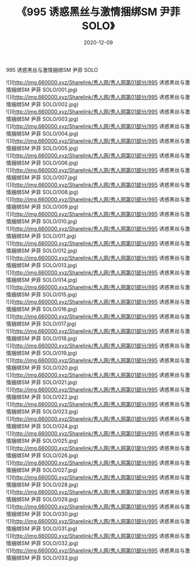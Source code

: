 ﻿---
layout: post
title:  《995 诱惑黑丝与激情捆绑SM 尹菲 SOLO》
date:   2020-12-09
img: http://img.660000.xyz/Sharelink/秀人网/秀人网第01部分/995 诱惑黑丝与激情捆绑SM 尹菲 SOLO/000.jpg
categories: [美女, 清纯, 唯美]
---

995 诱惑黑丝与激情捆绑SM 尹菲 SOLO

  ![](http://img.660000.xyz/Sharelink/秀人网/秀人网第01部分/995 诱惑黑丝与激情捆绑SM 尹菲 SOLO/001.jpg) <br> ![](http://img.660000.xyz/Sharelink/秀人网/秀人网第01部分/995 诱惑黑丝与激情捆绑SM 尹菲 SOLO/002.jpg) <br> ![](http://img.660000.xyz/Sharelink/秀人网/秀人网第01部分/995 诱惑黑丝与激情捆绑SM 尹菲 SOLO/003.jpg) <br> ![](http://img.660000.xyz/Sharelink/秀人网/秀人网第01部分/995 诱惑黑丝与激情捆绑SM 尹菲 SOLO/004.jpg) <br> ![](http://img.660000.xyz/Sharelink/秀人网/秀人网第01部分/995 诱惑黑丝与激情捆绑SM 尹菲 SOLO/005.jpg) <br> ![](http://img.660000.xyz/Sharelink/秀人网/秀人网第01部分/995 诱惑黑丝与激情捆绑SM 尹菲 SOLO/006.jpg) <br> ![](http://img.660000.xyz/Sharelink/秀人网/秀人网第01部分/995 诱惑黑丝与激情捆绑SM 尹菲 SOLO/007.jpg) <br> ![](http://img.660000.xyz/Sharelink/秀人网/秀人网第01部分/995 诱惑黑丝与激情捆绑SM 尹菲 SOLO/008.jpg) <br> ![](http://img.660000.xyz/Sharelink/秀人网/秀人网第01部分/995 诱惑黑丝与激情捆绑SM 尹菲 SOLO/009.jpg) <br> ![](http://img.660000.xyz/Sharelink/秀人网/秀人网第01部分/995 诱惑黑丝与激情捆绑SM 尹菲 SOLO/010.jpg) <br> ![](http://img.660000.xyz/Sharelink/秀人网/秀人网第01部分/995 诱惑黑丝与激情捆绑SM 尹菲 SOLO/011.jpg) <br> ![](http://img.660000.xyz/Sharelink/秀人网/秀人网第01部分/995 诱惑黑丝与激情捆绑SM 尹菲 SOLO/012.jpg) <br> ![](http://img.660000.xyz/Sharelink/秀人网/秀人网第01部分/995 诱惑黑丝与激情捆绑SM 尹菲 SOLO/013.jpg) <br> ![](http://img.660000.xyz/Sharelink/秀人网/秀人网第01部分/995 诱惑黑丝与激情捆绑SM 尹菲 SOLO/014.jpg) <br> ![](http://img.660000.xyz/Sharelink/秀人网/秀人网第01部分/995 诱惑黑丝与激情捆绑SM 尹菲 SOLO/015.jpg) <br> ![](http://img.660000.xyz/Sharelink/秀人网/秀人网第01部分/995 诱惑黑丝与激情捆绑SM 尹菲 SOLO/016.jpg) <br> ![](http://img.660000.xyz/Sharelink/秀人网/秀人网第01部分/995 诱惑黑丝与激情捆绑SM 尹菲 SOLO/017.jpg) <br> ![](http://img.660000.xyz/Sharelink/秀人网/秀人网第01部分/995 诱惑黑丝与激情捆绑SM 尹菲 SOLO/018.jpg) <br> ![](http://img.660000.xyz/Sharelink/秀人网/秀人网第01部分/995 诱惑黑丝与激情捆绑SM 尹菲 SOLO/019.jpg) <br> ![](http://img.660000.xyz/Sharelink/秀人网/秀人网第01部分/995 诱惑黑丝与激情捆绑SM 尹菲 SOLO/020.jpg) <br> ![](http://img.660000.xyz/Sharelink/秀人网/秀人网第01部分/995 诱惑黑丝与激情捆绑SM 尹菲 SOLO/021.jpg) <br> ![](http://img.660000.xyz/Sharelink/秀人网/秀人网第01部分/995 诱惑黑丝与激情捆绑SM 尹菲 SOLO/022.jpg) <br> ![](http://img.660000.xyz/Sharelink/秀人网/秀人网第01部分/995 诱惑黑丝与激情捆绑SM 尹菲 SOLO/023.jpg) <br> ![](http://img.660000.xyz/Sharelink/秀人网/秀人网第01部分/995 诱惑黑丝与激情捆绑SM 尹菲 SOLO/024.jpg) <br> ![](http://img.660000.xyz/Sharelink/秀人网/秀人网第01部分/995 诱惑黑丝与激情捆绑SM 尹菲 SOLO/025.jpg) <br> ![](http://img.660000.xyz/Sharelink/秀人网/秀人网第01部分/995 诱惑黑丝与激情捆绑SM 尹菲 SOLO/026.jpg) <br> ![](http://img.660000.xyz/Sharelink/秀人网/秀人网第01部分/995 诱惑黑丝与激情捆绑SM 尹菲 SOLO/027.jpg) <br> ![](http://img.660000.xyz/Sharelink/秀人网/秀人网第01部分/995 诱惑黑丝与激情捆绑SM 尹菲 SOLO/028.jpg) <br> ![](http://img.660000.xyz/Sharelink/秀人网/秀人网第01部分/995 诱惑黑丝与激情捆绑SM 尹菲 SOLO/029.jpg) <br> ![](http://img.660000.xyz/Sharelink/秀人网/秀人网第01部分/995 诱惑黑丝与激情捆绑SM 尹菲 SOLO/030.jpg) <br> ![](http://img.660000.xyz/Sharelink/秀人网/秀人网第01部分/995 诱惑黑丝与激情捆绑SM 尹菲 SOLO/031.jpg) <br> ![](http://img.660000.xyz/Sharelink/秀人网/秀人网第01部分/995 诱惑黑丝与激情捆绑SM 尹菲 SOLO/032.jpg) <br> ![](http://img.660000.xyz/Sharelink/秀人网/秀人网第01部分/995 诱惑黑丝与激情捆绑SM 尹菲 SOLO/033.jpg) <br>